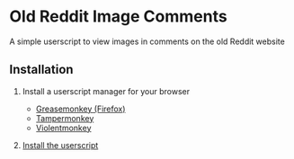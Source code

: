 # Old Reddit Image Comments

A simple userscript to view images in comments on the old Reddit website

## Installation

1. Install a userscript manager for your browser
    - [Greasemonkey (Firefox)](https://addons.mozilla.org/en-US/firefox/addon/greasemonkey/)
    - [Tampermonkey](https://www.tampermonkey.net/) 
    - [Violentmonkey](https://violentmonkey.github.io/)

3. [Install the userscript](https://github.com/Fruitsnack01/old-reddit-image-comments/raw/main/old-reddit-image-comments.user.js)
